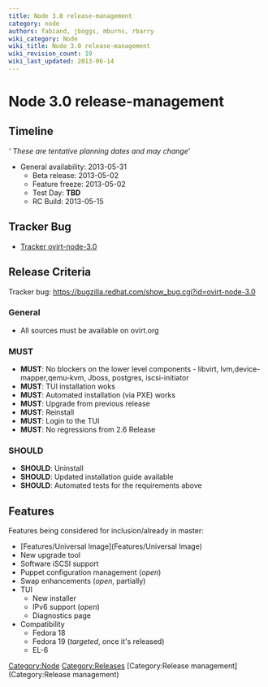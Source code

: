 ```yaml
---
title: Node 3.0 release-management
category: node
authors: fabiand, jboggs, mburns, rbarry
wiki_category: Node
wiki_title: Node 3.0 release-management
wiki_revision_count: 19
wiki_last_updated: 2013-06-14
---
```


# Node 3.0 release-management

## Timeline

*' These are tentative planning dates and may change*'

*   General availability: 2013-05-31
    -   Beta release: 2013-05-02
    -   Feature freeze: 2013-05-02
    -   Test Day: **TBD**
    -   RC Build: 2013-05-15

## Tracker Bug

*   [Tracker ovirt-node-3.0](https://bugzilla.redhat.com/show_bug.cgi?id=ovirt-node-3.0)

## Release Criteria

Tracker bug: <https://bugzilla.redhat.com/show_bug.cgi?id=ovirt-node-3.0>

### General

*   All sources must be available on ovirt.org

### MUST

*   **MUST**: No blockers on the lower level components - libvirt, lvm,device-mapper,qemu-kvm, Jboss, postgres, iscsi-initiator
*   **MUST**: TUI installation woks
*   **MUST**: Automated installation (via PXE) works
*   **MUST**: Upgrade from previous release
*   **MUST**: Reinstall
*   **MUST**: Login to the TUI
*   **MUST**: No regressions from 2.6 Release

### SHOULD

*   **SHOULD**: Uninstall
*   **SHOULD**: Updated installation guide available
*   **SHOULD**: Automated tests for the requirements above

## Features

Features being considered for inclusion/already in master:

*   [Features/Universal Image](Features/Universal Image)
*   New upgrade tool
*   Software iSCSI support
*   Puppet configuration management (*open*)
*   Swap enhancements (*open*, partially)
*   TUI
    -   New installer
    -   IPv6 support (*open*)
    -   Diagnostics page
*   Compatibility
    -   Fedora 18
    -   Fedora 19 (*targeted*, once it's released)
    -   EL-6

<Category:Node> <Category:Releases> [Category:Release management](Category:Release management)
